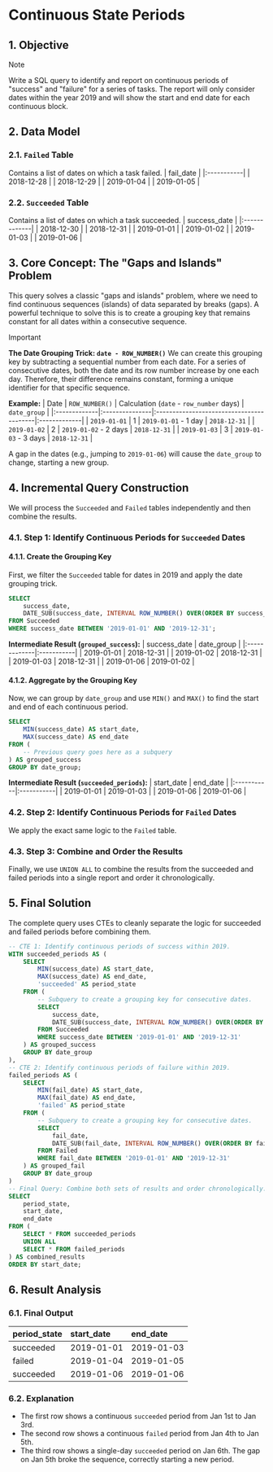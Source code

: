 # Continuous State Periods

## 1. Objective
> [!NOTE]
> Write a SQL query to identify and report on continuous periods of "success" and "failure" for a series of tasks. The report will only consider dates within the year 2019 and will show the start and end date for each continuous block.

## 2. Data Model

### 2.1. `Failed` Table
Contains a list of dates on which a task failed.
| fail_date  |
|:-----------|
| 2018-12-28 |
| 2018-12-29 |
| 2019-01-04 |
| 2019-01-05 |

### 2.2. `Succeeded` Table
Contains a list of dates on which a task succeeded.
| success_date |
|:-------------|
| 2018-12-30   |
| 2018-12-31   |
| 2019-01-01   |
| 2019-01-02   |
| 2019-01-03   |
| 2019-01-06   |

## 3. Core Concept: The "Gaps and Islands" Problem
This query solves a classic "gaps and islands" problem, where we need to find continuous sequences (islands) of data separated by breaks (gaps). A powerful technique to solve this is to create a grouping key that remains constant for all dates within a consecutive sequence.

> [!IMPORTANT]
> **The Date Grouping Trick: `date - ROW_NUMBER()`**
> We can create this grouping key by subtracting a sequential number from each date. For a series of consecutive dates, both the date and its row number increase by one each day. Therefore, their difference remains constant, forming a unique identifier for that specific sequence.
>
> **Example:**
> | Date         | `ROW_NUMBER()` | Calculation (`date` - `row_number` days) | `date_group` |
> |:-------------|:---------------|:-----------------------------------------|:-------------|
> | `2019-01-01` | 1              | `2019-01-01` - 1 day                     | `2018-12-31` |
> | `2019-01-02` | 2              | `2019-01-02` - 2 days                    | `2018-12-31` |
> | `2019-01-03` | 3              | `2019-01-03` - 3 days                    | `2018-12-31` |
>
> A gap in the dates (e.g., jumping to `2019-01-06`) will cause the `date_group` to change, starting a new group.

## 4. Incremental Query Construction
We will process the `Succeeded` and `Failed` tables independently and then combine the results.

### 4.1. Step 1: Identify Continuous Periods for `Succeeded` Dates
#### 4.1.1. Create the Grouping Key
First, we filter the `Succeeded` table for dates in 2019 and apply the date grouping trick.
```sql
SELECT
    success_date,
    DATE_SUB(success_date, INTERVAL ROW_NUMBER() OVER(ORDER BY success_date) DAY) AS date_group
FROM Succeeded
WHERE success_date BETWEEN '2019-01-01' AND '2019-12-31';
```
**Intermediate Result (`grouped_success`):**
| success_date | date_group |
|:-------------|:-----------|
| 2019-01-01   | 2018-12-31 |
| 2019-01-02   | 2018-12-31 |
| 2019-01-03   | 2018-12-31 |
| 2019-01-06   | 2019-01-02 |

#### 4.1.2. Aggregate by the Grouping Key
Now, we can group by `date_group` and use `MIN()` and `MAX()` to find the start and end of each continuous period.
```sql
SELECT
    MIN(success_date) AS start_date,
    MAX(success_date) AS end_date
FROM (
    -- Previous query goes here as a subquery
) AS grouped_success
GROUP BY date_group;
```
**Intermediate Result (`succeeded_periods`):**
| start_date | end_date   |
|:-----------|:-----------|
| 2019-01-01 | 2019-01-03 |
| 2019-01-06 | 2019-01-06 |

### 4.2. Step 2: Identify Continuous Periods for `Failed` Dates
We apply the exact same logic to the `Failed` table.

### 4.3. Step 3: Combine and Order the Results
Finally, we use `UNION ALL` to combine the results from the succeeded and failed periods into a single report and order it chronologically.

## 5. Final Solution
The complete query uses CTEs to cleanly separate the logic for succeeded and failed periods before combining them.
```sql
-- CTE 1: Identify continuous periods of success within 2019.
WITH succeeded_periods AS (
    SELECT
        MIN(success_date) AS start_date,
        MAX(success_date) AS end_date,
        'succeeded' AS period_state
    FROM (
        -- Subquery to create a grouping key for consecutive dates.
        SELECT
            success_date,
            DATE_SUB(success_date, INTERVAL ROW_NUMBER() OVER(ORDER BY success_date) DAY) AS date_group
        FROM Succeeded
        WHERE success_date BETWEEN '2019-01-01' AND '2019-12-31'
    ) AS grouped_success
    GROUP BY date_group
),
-- CTE 2: Identify continuous periods of failure within 2019.
failed_periods AS (
    SELECT
        MIN(fail_date) AS start_date,
        MAX(fail_date) AS end_date,
        'failed' AS period_state
    FROM (
        -- Subquery to create a grouping key for consecutive dates.
        SELECT
            fail_date,
            DATE_SUB(fail_date, INTERVAL ROW_NUMBER() OVER(ORDER BY fail_date) DAY) AS date_group
        FROM Failed
        WHERE fail_date BETWEEN '2019-01-01' AND '2019-12-31'
    ) AS grouped_fail
    GROUP BY date_group
)
-- Final Query: Combine both sets of results and order chronologically.
SELECT
    period_state,
    start_date,
    end_date
FROM (
    SELECT * FROM succeeded_periods
    UNION ALL
    SELECT * FROM failed_periods
) AS combined_results
ORDER BY start_date;
```

## 6. Result Analysis

### 6.1. Final Output
| period_state | start_date | end_date   |
|:-------------|:-----------|:-----------|
| succeeded    | 2019-01-01 | 2019-01-03 |
| failed       | 2019-01-04 | 2019-01-05 |
| succeeded    | 2019-01-06 | 2019-01-06 |

### 6.2. Explanation
*   The first row shows a continuous `succeeded` period from Jan 1st to Jan 3rd.
*   The second row shows a continuous `failed` period from Jan 4th to Jan 5th.
*   The third row shows a single-day `succeeded` period on Jan 6th. The gap on Jan 5th broke the sequence, correctly starting a new period.

